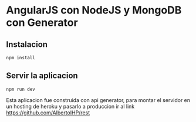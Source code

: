 # AngularJS con NodeJS y MongoDB con Generator
## Instalacion

```
npm install
```


## Servir la aplicacion

```
npm run dev
```
Esta aplicacion fue construida con api generator, para montar el servidor en un hosting de heroku y pasarlo a produccion ir al link
https://github.com/AlbertoIHP/rest

